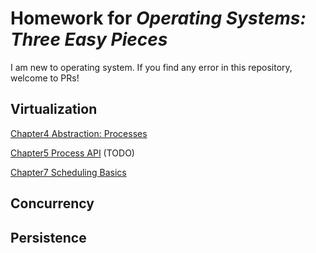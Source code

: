 # Homework for *Operating Systems: Three Easy Pieces*
I am new to operating system. If you find any error in this repository, welcome to PRs!


## Virtualization
[Chapter4 Abstraction: Processes](../Chapter4)

[Chapter5 Process API](../Chapter5) (TODO)

[Chapter7 Scheduling Basics](../Chapter7)

## Concurrency


## Persistence

